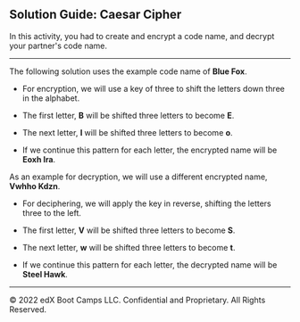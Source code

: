 ## Solution Guide: Caesar Cipher

In this activity, you had to create and encrypt a code name, and decrypt your partner's code name. 

---

The following solution uses the example code name of **Blue Fox**.

- For encryption, we will use a key of three to shift the letters down three in the alphabet.

- The first letter, **B** will be shifted three letters to become **E**.

- The next letter, **l** will be shifted three letters to become **o**.

- If we continue this pattern for each letter, the encrypted name will be **Eoxh Ira**.

As an example for decryption, we will use a different encrypted name, **Vwhho Kdzn**.

- For deciphering, we will apply the key in reverse, shifting the letters three to the left. 

- The first letter, **V** will be shifted three letters to become **S**.

- The next letter, **w** will be shifted three letters to become **t**.
    
- If we continue this pattern for each letter, the decrypted name will be  **Steel Hawk**.

---

© 2022 edX Boot Camps LLC. Confidential and Proprietary. All Rights Reserved.